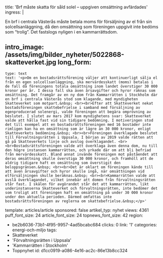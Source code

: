 title: 'Brf måste skatta för såld solel – uppgiven omsättning avfärdades'
ingress: |
  <p>En brf i centrala Västerås måste betala moms för försäljning av el från sin solcellsanläggning, då den omsättning som föreningen uppgivit inte bedöms som “trolig”. Det fastslogs nyligen i en kammarrättsdom.
  </p>
  
intro_image: /assets/img/bilder_nyheter/5022868-skatteverket.jpg
long_form:
  -
    type: text
    text: '<p>Om en bostadsrättsförening väljer att kontinuerligt sälja el från en egen solcellsanläggning, ska mervärdesskatt (moms) betalas i de fall då föreningens totala omsättning inom landet överstiger 30 000 kronor per år. I dessa fall ska även årsavgifter och hyror räknas som omsättning. Det framgår av en ny dom från Kammarrätten i Stockholm där en brf i centrala Västerås stod som klagande, med myndigheten Skatteverket som motpart.&nbsp; <br><br>Efter att Skatteverket nekat bostadsföreningen skattebefrielse i samband med försäljning av egenproducerad solenergi, valde föreningen att begära omprövning av beslutet. I slutet av mars 2017 kom myndighetens svar: Skatteverket valde att hålla fast vid sin tidigare bedömning. I motiveringen stod det till exempel att en bostadsrättsföreningen med 16 bostäder inte rimligen kan ha en omsättning som är lägre än 30 000 kronor, enligt Skatteverkets bedömning.&nbsp; <br><br>Föreningen överklagade beslutet till Förvaltningsrätten i Uppsala. I början av 2019 valde rätten att gå på Skatteverkets linje och avslog överklagandet. <br><br>Bostadsrättsföreningen valde att överklaga även denna dom, nu till den högre instansen kammarrätten, och yrkade där om att bli befriad från mervärdesskatt. Bland annat invände föreningen mot påståendet att deras omsättning skulle överstiga 30 000 kronor, och framhöll att de aldrig tidigare haft en omsättning som överstigit den beloppsgränsen.&nbsp; <br><br>Det är oklart om föreningen kände till att även årsavgifter och hyror skulle ingå, när omsättningen vid elförsäljningen skulle beräknas.&nbsp; <br><br>Kammarrätten valde att avslå överklagandet, vilket innebär att domen från förvaltningsrätten står fast. I skälen för avgörandet står det att kammarrätten, likt underinstanserna Skatteverket och förvaltningsrätten, inte bedömer det som troligt att föreningen haft en omsättning på under 30 000 kronor under den aktuella perioden. Därmed omfattas inte bostadsrättsföreningen av reglerna om skattebefrielse.&nbsp;</p>'
template: articles/article
sponsored: false
artikel_typ: nyhet
views: 4361
puff_font_size: 24
article_font_size: 24
topnews_font_size: 42
region:
  - be2b6036-73b1-4f95-9957-4ad5bcabc684
clicks: 0
link: '1'
categories: energi-och-miljo
tags:
  - Skatteverket
  - 'Förvaltningsrätten i Uppsala'
  - 'Kammarrätten i Stockholm'
  - Toppnyhet
id: d1cc0919-a086-4e16-ac2c-86e13b8cc324
